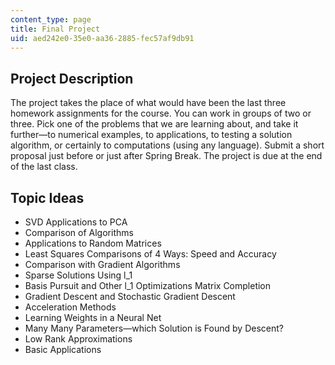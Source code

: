 ```yaml
---
content_type: page
title: Final Project
uid: aed242e0-35e0-aa36-2885-fec57af9db91
---
```


Project Description
-------------------

The project takes the place of what would have been the last three homework assignments for the course. You can work in groups of two or three. Pick one of the problems that we are learning about, and take it further—to numerical examples, to applications, to testing a solution algorithm, or certainly to computations (using any language). Submit a short proposal just before or just after Spring Break. The project is due at the end of the last class.

Topic Ideas
-----------

*   SVD Applications to PCA 
*   Comparison of Algorithms
*   Applications to Random Matrices
*   Least Squares Comparisons of 4 Ways: Speed and Accuracy
*   Comparison with Gradient Algorithms
*   Sparse Solutions Using l\_1 
*   Basis Pursuit and Other l\_1 Optimizations Matrix Completion
*   Gradient Descent and Stochastic Gradient Descent
*   Acceleration Methods
*   Learning Weights in a Neural Net
*   Many Many Parameters—which Solution is Found by Descent?
*   Low Rank Approximations
*   Basic Applications